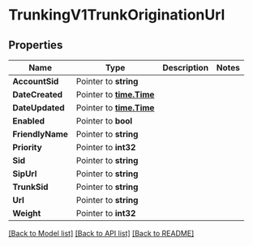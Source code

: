 # TrunkingV1TrunkOriginationUrl

## Properties

Name | Type | Description | Notes
------------ | ------------- | ------------- | -------------
**AccountSid** | Pointer to **string** |  |
**DateCreated** | Pointer to [**time.Time**](time.Time.md) |  |
**DateUpdated** | Pointer to [**time.Time**](time.Time.md) |  |
**Enabled** | Pointer to **bool** |  |
**FriendlyName** | Pointer to **string** |  |
**Priority** | Pointer to **int32** |  |
**Sid** | Pointer to **string** |  |
**SipUrl** | Pointer to **string** |  |
**TrunkSid** | Pointer to **string** |  |
**Url** | Pointer to **string** |  |
**Weight** | Pointer to **int32** |  |

[[Back to Model list]](../README.md#documentation-for-models) [[Back to API list]](../README.md#documentation-for-api-endpoints) [[Back to README]](../README.md)


